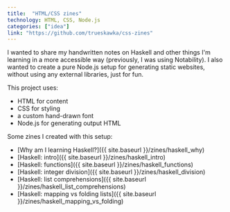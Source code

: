 ```yaml
---
title:  "HTML/CSS zines"
technology: HTML, CSS, Node.js
categories: ["idea"]
link: "https://github.com/trueskawka/css-zines"
---
```


I wanted to share my handwritten notes on Haskell and other
things I'm learning in a more accessible way (previously, I was
using Notability). I also wanted to create a pure Node.js setup
for generating static websites, without using any external libraries,
just for fun.

This project uses:
- HTML for content
- CSS for styling
- a custom hand-drawn font
- Node.js for generating output HTML

Some zines I created with this setup:
- [Why am I learning Haskell?]({{ site.baseurl }}/zines/haskell_why)
- [Haskell: intro]({{ site.baseurl }}/zines/haskell_intro)
- [Haskell: functions]({{ site.baseurl }}/zines/haskell_functions)
- [Haskell: integer division]({{ site.baseurl }}/zines/haskell_division)
- [Haskell: list comprehensions]({{ site.baseurl }}/zines/haskell_list_comprehensions)
- [Haskell: mapping vs folding lists]({{ site.baseurl }}/zines/haskell_mapping_vs_folding)
